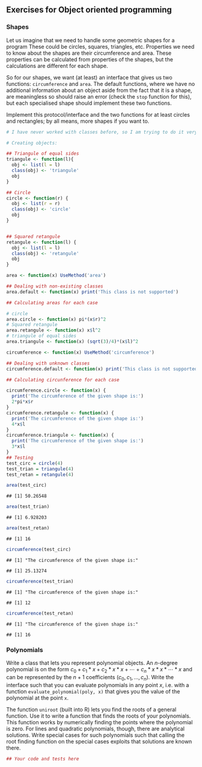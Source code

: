 Exercises for Object oriented programming
-----------------------------------------

### Shapes

Let us imagine that we need to handle some geometric shapes for a program These could be circles, squares, triangles, etc. Properties we need to know about the shapes are their circumference and area. These properties can be calculated from properties of the shapes, but the calculations are different for each shape.

So for our shapes, we want (at least) an interface that gives us two functions: `circumference` and `area`. The default functions, where we have no additional information about an object aside from the fact that it is a shape, are meaningless so should raise an error (check the `stop` function for this), but each specialised shape should implement these two functions.

Implement this protocol/interface and the two functions for at least circles and rectangles; by all means, more shapes if you want to.

``` r
# I have never worked with classes before, so I am trying to do it very detailed... 

# Creating objects:

## Triangule of equal sides
triangule <- function(l){
  obj <- list(l = l)
  class(obj) <- 'triangule'
  obj
}

## Circle
circle <- function(r) {
  obj <- list(r = r)
  class(obj) <- 'circle'
  obj
}  


## Squared retangule
retangule <- function(l) {
  obj <- list(l = l)
  class(obj) <- 'retangule'
  obj
}

area <- function(x) UseMethod('area')

## Dealing with non-existing classes
area.default <- function(x) print('This class is not supported')

## Calculating areas for each case

# circle
area.circle <- function(x) pi*(x$r)^2
# Squared retangule
area.retangule <- function(x) x$l^2 
# triangule of equal sides
area.triangule <- function(x) (sqrt(3)/4)*(x$l)^2

circumference <- function(x) UseMethod('circumference')

## Dealing with unknown classes 
circumference.default <- function(x) print('This class is not supported')

## Calculating circunference for each case

circumference.circle <- function(x) {
  print('The circumference of the given shape is:')
  2*pi*x$r
}
circumference.retangule <- function(x) {
  print('The circumference of the given shape is:')
  4*x$l
}  
circumference.triangule <- function(x) {
  print('The circumference of the given shape is:')
  3*x$l
}
## Testing 
test_circ = circle(4)
test_trian = triangule(4)
test_retan = retangule(4)

area(test_circ)
```

    ## [1] 50.26548

``` r
area(test_trian)
```

    ## [1] 6.928203

``` r
area(test_retan)
```

    ## [1] 16

``` r
circumference(test_circ)
```

    ## [1] "The circumference of the given shape is:"

    ## [1] 25.13274

``` r
circumference(test_trian)
```

    ## [1] "The circumference of the given shape is:"

    ## [1] 12

``` r
circumference(test_retan)
```

    ## [1] "The circumference of the given shape is:"

    ## [1] 16

### Polynomials

Write a class that lets you represent polynomial objects. An *n*-degree polynomial is on the form *c*<sub>0</sub> + *c*<sub>1</sub> \* *x* + *c*<sub>2</sub> \* *x* \* *x* + ⋯ + *c*<sub>*n*</sub> \* *x* \* *x* \* ⋯ \* *x* and can be represented by the *n* + 1 coefficients (*c*<sub>0</sub>, *c*<sub>1</sub>, …, *c*<sub>*n*</sub>). Write the interface such that you can evaluate polynomials in any point *x*, i.e. with a function `evaluate_polynomial(poly, x)` that gives you the value of the polynomial at the point `x`.

The function `uniroot` (built into R) lets you find the roots of a general function. Use it to write a function that finds the roots of your polynomials. This function works by numerically finding the points where the polynomial is zero. For lines and quadratic polynomials, though, there are analytical solutions. Write special cases for such polynomials such that calling the root finding function on the special cases exploits that solutions are known there.

``` r
## Your code and tests here
```
